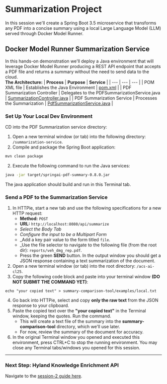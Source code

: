 # Summarization Project
In this session we'll create a Spring Boot 3.5 microservice that transforms any PDF into a concise summary using a local Large Language Model (LLM) served through Docker Model Runner.  


## Docker Model Runner Summarization Service
In this hands-on demonstration we'll deploy a Java environment that will leverage Docker Model Runner producing a REST API endpoint that accepts a PDF file and returns a summary without the need to send data to the cloud.  
**The Architecture:**
| **Process**   | **Purpose**   | **Service**   |
| ---           | ---           | ---           |
| POM XML file  | Establishes the Java Environment  | [pom.xml](../summarization-service/pom.xml)  |
| PDF Summarization Controller   | Delegates to the PDFSummarizationService.java | [SummarizationController.java](../summarization-service/src/main/java/org/alfresco/ai/summarize/rest/SummarizationController.java)  |
| PDF Summarization Service   | Processes the Summarization | [PdfSummarizationService.java](../summarization-service/src/main/java/org/alfresco/ai/summarize/service/PdfSummarizationService.java)  |


### Set Up Your Local Dev Environment
CD into the PDF Summarization service directory:
1. Open a new terminal window (or tab) into the following directory: ```/summarization-service```.  
2. Compile and package the Spring Boot application:
```bash
mvn clean package
```
2. Execute the following command to run the Java services:
```bash
java -jar target/springai-pdf-summary-0.8.0.jar
```
The java application should build and run in this Terminal tab.


### Send a PDF to the Summarization Service
1. In HTTPie, start a new tab and use the following specifications for a new HTTP request:
   - **Method:** ```POST```
   - **URL:** ```http://localhost:8080/api/summarize```
   - _Select the Body Tab_
   - _Configure the input to be a Multipart Form_
   - _Add a key pair value to the form titled ```file```.
   - _Use the file selector to navigate to the following file (from the root dir): ```reports/veh_dmg_rep.pdf```.
   - Press the green **SEND** button.
In the output window you should get a JSON response containing a text summarization of the document.
2. Open a new terminal window (or tab) into the root directory: ```/acs-ai-cl25```.  
3. Copy the following code block and paste into your terminal window **(DO NOT SUBMIT THE COMMAND YET)**:
```
echo "your copied text" > summary-comparison-tool/examples/local.txt
```
4. Go back into HTTPie, select and copy **only the raw text** from the JSON response to your clipboard.  
5. Paste the copied text over the **"your copied text"** in the Terminal window, keeping the quotes. Run the command. 
   - This will create a text file of the summary into the **summary-comparison-tool** directory, which we'll use later. 
   - For now, review the summary of the document for accuracy.  
6. In the original Terminal window you opened and executed this environment, press CTRL+C to stop the running environment. You may close any Terminal tabs/windows you opened for this session.

---

### Next Step: Hyland Knowledge Enrichment API
Navigate to the [session-2 guide here](./session-3.md).

